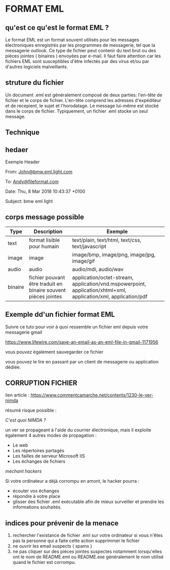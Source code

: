 # FORMAT EML 

## qu'est ce qu'est le format EML ? 

Le format EML est un format souvent utilisés pour les messages électroniques enregistrés par les programmes de messagerie, tel que la messagerie outlook. 
Ce type de fichier peut contenir du text brut ou des pièces jointes ( binaires ) envoyées par e-mail. Il faut faire attention car les fichiers EML sont susceptibles d'être infectés par des virus et/ou par d'autres logiciels malveillants.

## struture du fichier

Un document .eml est généralement composé de deux parties: l'en-tête de fichier et le corps de fichier. L'en-tête comprend les adresses d'expéditeur et de recepient, le sujet et l'horodatage. Le message lui-même est stocké dans le corps de fichier. Typiquement, un fichier .eml stocke un seul message.

## Technique 

## hedaer 

Exemple Header

From: John@bmw.eml.light.com

To: Andy@fileformat.com

Date: Thu, 8 Mar 2018 10:43:37 +0100

Subject: bmw eml light

## corps message possible

| Type       | 	Description    | Exemple |
| -----------|-----------------|---------|
|text| format lisible pour humain| 	text/plain, text/html, text/css, text/javascript|
|image| image |image/bmp, image/png, image/jpg, image/gif|
|audio|	audio |	audio/mdi, audio/wav|
|binaire |fichier pouvant être traduit en binaire souvent pièces jointes |	application/octet-stream, application/vnd.mspowerpoint, application/xhtml+xml, application/xml, application/pdf|

## Exemple dd'un fichier format EML

Suivre ce tuto pour voir à quoi ressemble un fichier eml depuis votre messagerie gmail

https://www.lifewire.com/save-an-email-as-an-eml-file-in-gmail-1171956

vous pouvez également sauvegarder ce fichier 

vous pouvez le lire en passant par un client de messagerie ou application dédiée.

## CORRUPTION FICHIER 

lien article : https://www.commentcamarche.net/contents/1230-le-ver-nimda


résumé risque possible :

*C'est quoi NIMDA ?*

un ver se propageant à l'aide du courrier électronique, mais il exploite également 4 autres modes de propagation :
* Le web
* Les répertoires partagés
* Les failles de serveur Microsoft IIS
* Les échanges de fichiers


*méchant hackers*

Si votre ordinateur a déjà corrompu en amont, le hacker pourra :

- écouter vos échanges 
- répondre à votre place 
- glisser des fichier .eml exécutable afin de mieux surveiller et prendre les informations souhaités.

## indices pour prévenir de la menace

1. rechercher l'existance de fichier .eml sur votre ordinateur si vous n'êtes pas la personne qui a faite cette action supprimmer le fichier
2. ne ouvrir les email suspects ( spams ) 
3. ne pas cliquer sur des pièces jointes suspectes notamment lorsqu'elles ont le nom de README.eml ou README.exe généralement le nom utilisé quand le fichier est corrompu.






